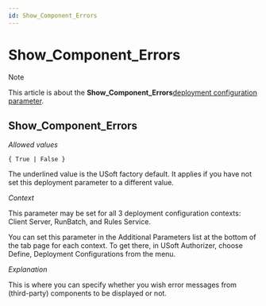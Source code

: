 ```yaml
---
id: Show_Component_Errors
---
```


# Show_Component_Errors



> [!NOTE]
> This article is about the **Show_Component_Errors**[deployment configuration parameter](/docs/Authorisation%20and%20access/Deployment%20configurations/Deployment%20configuration%20parameters.md).

## **Show_Component_Errors**

*Allowed values*

```
{ True | False }
```

The underlined value is the USoft factory default. It applies if you have not set this deployment parameter to a different value.

*Context*

This parameter may be set for all 3 deployment configuration contexts: Client Server, RunBatch, and Rules Service.

You can set this parameter in the Additional Parameters list at the bottom of the tab page for each context. To get there, in USoft Authorizer, choose Define, Deployment Configurations from the menu.

*Explanation*

This is where you can specify whether you wish error messages from (third-party) components to be displayed or not.